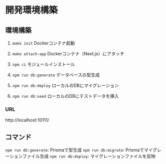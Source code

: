 # 開発環境構築

## 環境構築

1. `make init`
   Dockerコンテナ起動

2. `make attach-app`
   Dockerコンテナ（Next.js）にアタッチ

3. `npm ci`
   モジュールインストール

4. `npm run db:generate`
   データベースの型生成

5. `npm run db:deploy`
   ローカルのDBにマイグレーション

6. `npm run db:seed`
   ローカルのDBにテストデータを挿入

### URL

http://localhost:10111/

## コマンド

`npm run db:generate`: Prismaで型生成
`npm run db:migrate`: Prismaでマイグレーションファイル生成
`npm run db:deploy`: マイグレーションファイルを反映
